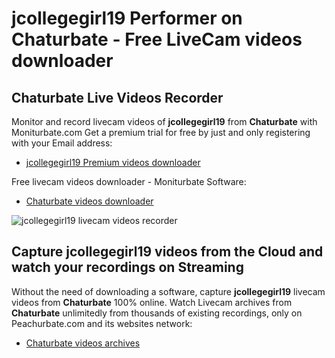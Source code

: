 # jcollegegirl19 Performer on Chaturbate - Free LiveCam videos downloader

## Chaturbate Live Videos Recorder

Monitor and record livecam videos of **jcollegegirl19** from **Chaturbate** with Moniturbate.com
Get a premium trial for free by just and only registering with your Email address:
* [jcollegegirl19 Premium videos downloader](https://moniturbate.com/request-demo-licence-key.html)

Free livecam videos downloader - Moniturbate Software:
* [Chaturbate videos downloader](https://moniturbate.com/moniturbate-download-software.html)

![jcollegegirl19 livecam videos recorder](https://peachurnet.com/templates/moniturbate-software.png)


## Capture jcollegegirl19 videos from the Cloud and watch your recordings on Streaming

Without the need of downloading a software, capture **jcollegegirl19** livecam videos from **Chaturbate** 100% online.
Watch Livecam archives from **Chaturbate** unlimitedly from thousands of existing recordings, only on Peachurbate.com and its websites network:
* [Chaturbate videos archives](https://peachurnet.com/)